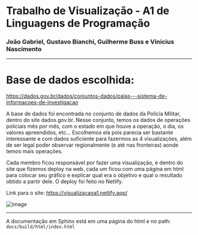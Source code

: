 # Trabalho de Visualização - A1 de Linguagens de Programação
### João Gabriel, Gustavo Bianchi, Guilherme Buss e Vinicius Nascimento

---

# Base de dados escolhida:
https://dados.gov.br/dados/conjuntos-dados/palas---sistema-de-informacoes-de-investigacao

A base de dados foi encontrada no conjunto de dados da Polícia Militar, dentro do site dados.gov.br. Nesse conjunto, temos os dados de operações policiais mês por mês, com o estado em que houve a operação, o dia, os valores apreendidos, etc... Escolhemos ela pois parecia ser bastante interessante e com dados suficiente para fazermos as 4 visualizações, além de ser legal poder observar regionalmente (e até nas fronteiras) aonde temos mais operações.

Cada membro ficou responsável por fazer uma visualização, e dentro do site que fizemos deploy na web, cada um ficou com uma página em html para colocar seu gráfico e explicar qual era o objetivo e qual o resultado obtido a partir dele. O deploy foi feito no Netlify.

Link para o site: https://visualizacaoa1.netlify.app/

![image](https://github.com/jgabrielsg/Visualizacao-A1/assets/126505004/99edfce9-1943-46e6-9dad-0f49d25a0acd)

---

A documentação em Sphinx está em uma página do html e no path: ```docs/build/html/index.html```
